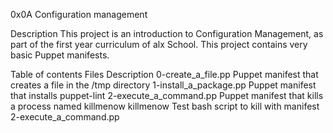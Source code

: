 0x0A Configuration management

Description
This project is an introduction to Configuration Management, as part of the first year curriculum of alx School. This project contains very basic Puppet manifests.

Table of contents
Files	Description
0-create_a_file.pp	Puppet manifest that creates a file in the /tmp directory
1-install_a_package.pp	Puppet manifest that installs puppet-lint
2-execute_a_command.pp	Puppet manifest that kills a process named killmenow
killmenow	Test bash script to kill with manifest 2-execute_a_command.pp


